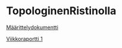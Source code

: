 # TopologinenRistinolla

[Määrittelydokumentti](https://github.com/marinellalaaksonen/TopologinenRistinolla/blob/master/Dokumentaatio/Maarittelydokumentti.md)

[Viikkoraportti 1](https://github.com/marinellalaaksonen/TopologinenRistinolla/blob/master/Dokumentaatio/Viikkoraportti1.md)
